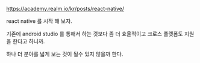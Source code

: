 https://academy.realm.io/kr/posts/react-native/

react native 를 시작 해 보자.

기존에 android studio 를 통해서 하는 것보다 좀 더 효율적이고 크로스 플랫폼도 지원을 한다고 하니까. 

하나 더 분야를 넓게 보는 것이 될수 있지 않을까 한다. 